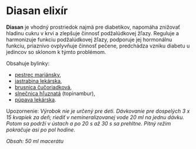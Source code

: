 Diasan elixír
=============

**Diasan** je vhodný prostriedok najmä pre diabetikov, napomáha znižovať hladinu
cukru v krvi a zlepšuje činnosť podžalúdkovej žľazy. Reguluje a harmonizuje
funkciu podžalúdkovej žľazy, podporuje jej hormonálnu funkciu, priaznivo
ovplyvňuje činnosť pečene, predchádza vzniku diabetu u jedincov so sklonom k
týmto problémom.

Obsahuje bylinky:

* [pestrec mariánsky](../bylinky/pestrec-mariansky),
* [jastrabina lekárska](../bylinky/jastrabina-lekarska),
* [brusnica čučoriadková](../bylinky/brusnica-cucoriedkova),
* [slnečnica hľuznatá](../bylinky/slnecnica-hluznata) (topinambur),
* [púpava lekárska](../bylinky/pupava-lekarska).

Upozornenie: *Výrobok nie je určený pre deti. Dávkovanie pre dospelých 3 x 15
kvapiek za deň; riediť v nemineralizovanej vode 20 ml na jednu dávku. Potom sa
podrží v ústach a po 20 s až 30 s sa prehltne. Pitný režim pokračuje asi po pol
hodine.*

*Obsah: 50 ml macerátu*

